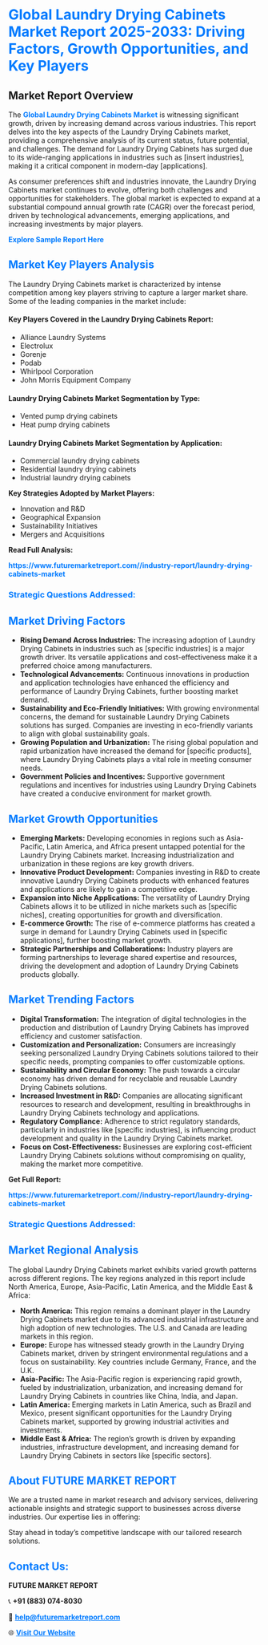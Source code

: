 <h1 style="color: #007BFF;">Global Laundry Drying Cabinets Market Report 2025-2033: Driving Factors, Growth Opportunities, and Key Players</h1>

<section id="overview">
<h2>Market Report Overview</h2>
<p>The <a href="https://www.futuremarketreport.com//industry-report/laundry-drying-cabinets-market" style="color: #007BFF; text-decoration: none;"><strong>Global Laundry Drying Cabinets Market</strong></a> is witnessing significant growth, driven by increasing demand across various industries. This report delves into the key aspects of the Laundry Drying Cabinets market, providing a comprehensive analysis of its current status, future potential, and challenges. The demand for Laundry Drying Cabinets has surged due to its wide-ranging applications in industries such as [insert industries], making it a critical component in modern-day [applications].</p>
<p>As consumer preferences shift and industries innovate, the Laundry Drying Cabinets market continues to evolve, offering both challenges and opportunities for stakeholders. The global market is expected to expand at a substantial compound annual growth rate (CAGR) over the forecast period, driven by technological advancements, emerging applications, and increasing investments by major players.</p>
</section>

<section id="overview">
<p><a href="https://www.futuremarketreport.com//request-sample/reportId=63534" style="color: #007BFF; text-decoration: none;"><strong>Explore Sample Report Here</strong></a></p>
</section>

<section id="key-players">
<h2 style="color: #007BFF;">Market Key Players Analysis</h2>
<p>The Laundry Drying Cabinets market is characterized by intense competition among key players striving to capture a larger market share. Some of the leading companies in the market include:</p>
<h4>Key Players Covered in the Laundry Drying Cabinets Report:</h4>
<ul><li>Alliance Laundry Systems</li><li>Electrolux</li><li>Gorenje</li><li>Podab</li><li>Whirlpool Corporation</li><li>John Morris Equipment Company</li></ul>
<h4>Laundry Drying Cabinets Market Segmentation by Type:</h4>
<ul><li>Vented pump drying cabinets</li><li>Heat pump drying cabinets</li></ul>

<h4>Laundry Drying Cabinets Market Segmentation by Application:</h4>
<ul><li>Commercial laundry drying cabinets</li><li>Residential laundry drying cabinets</li><li>Industrial laundry drying cabinets</li></ul>
<p><strong>Key Strategies Adopted by Market Players:</strong></p>
<ul>
<li>Innovation and R&D</li>
<li>Geographical Expansion</li>
<li>Sustainability Initiatives</li>
<li>Mergers and Acquisitions</li>
</ul>
</section>

<section>
<p><strong>Read Full Analysis: </strong></p><a href="https://www.futuremarketreport.com//industry-report/laundry-drying-cabinets-market" style="color: #007BFF; text-decoration: none;"><strong>https://www.futuremarketreport.com//industry-report/laundry-drying-cabinets-market</strong></a>
<h3 style="color: #007BFF;">Strategic Questions Addressed:</h3>
</section>

<section id="driving-factors">
<h2 style="color: #007BFF;">Market Driving Factors</h2>
<ul>
<li><strong>Rising Demand Across Industries:</strong> The increasing adoption of Laundry Drying Cabinets in industries such as [specific industries] is a major growth driver. Its versatile applications and cost-effectiveness make it a preferred choice among manufacturers.</li>
<li><strong>Technological Advancements:</strong> Continuous innovations in production and application technologies have enhanced the efficiency and performance of Laundry Drying Cabinets, further boosting market demand.</li>
<li><strong>Sustainability and Eco-Friendly Initiatives:</strong> With growing environmental concerns, the demand for sustainable Laundry Drying Cabinets solutions has surged. Companies are investing in eco-friendly variants to align with global sustainability goals.</li>
<li><strong>Growing Population and Urbanization:</strong> The rising global population and rapid urbanization have increased the demand for [specific products], where Laundry Drying Cabinets plays a vital role in meeting consumer needs.</li>
<li><strong>Government Policies and Incentives:</strong> Supportive government regulations and incentives for industries using Laundry Drying Cabinets have created a conducive environment for market growth.</li>
</ul>
</section>

<section id="growth-opportunities">
<h2 style="color: #007BFF;">Market Growth Opportunities</h2>
<ul>
<li><strong>Emerging Markets:</strong> Developing economies in regions such as Asia-Pacific, Latin America, and Africa present untapped potential for the Laundry Drying Cabinets market. Increasing industrialization and urbanization in these regions are key growth drivers.</li>
<li><strong>Innovative Product Development:</strong> Companies investing in R&D to create innovative Laundry Drying Cabinets products with enhanced features and applications are likely to gain a competitive edge.</li>
<li><strong>Expansion into Niche Applications:</strong> The versatility of Laundry Drying Cabinets allows it to be utilized in niche markets such as [specific niches], creating opportunities for growth and diversification.</li>
<li><strong>E-commerce Growth:</strong> The rise of e-commerce platforms has created a surge in demand for Laundry Drying Cabinets used in [specific applications], further boosting market growth.</li>
<li><strong>Strategic Partnerships and Collaborations:</strong> Industry players are forming partnerships to leverage shared expertise and resources, driving the development and adoption of Laundry Drying Cabinets products globally.</li>
</ul>
</section>

<section id="trending-factors">
<h2 style="color: #007BFF;">Market Trending Factors</h2>
<ul>
<li><strong>Digital Transformation:</strong> The integration of digital technologies in the production and distribution of Laundry Drying Cabinets has improved efficiency and customer satisfaction.</li>
<li><strong>Customization and Personalization:</strong> Consumers are increasingly seeking personalized Laundry Drying Cabinets solutions tailored to their specific needs, prompting companies to offer customizable options.</li>
<li><strong>Sustainability and Circular Economy:</strong> The push towards a circular economy has driven demand for recyclable and reusable Laundry Drying Cabinets solutions.</li>
<li><strong>Increased Investment in R&D:</strong> Companies are allocating significant resources to research and development, resulting in breakthroughs in Laundry Drying Cabinets technology and applications.</li>
<li><strong>Regulatory Compliance:</strong> Adherence to strict regulatory standards, particularly in industries like [specific industries], is influencing product development and quality in the Laundry Drying Cabinets market.</li>
<li><strong>Focus on Cost-Effectiveness:</strong> Businesses are exploring cost-efficient Laundry Drying Cabinets solutions without compromising on quality, making the market more competitive.</li>
</ul>
</section>

<section>
<p><strong>Get Full Report: </strong></p><a href="https://www.futuremarketreport.com//industry-report/laundry-drying-cabinets-market" style="color: #007BFF; text-decoration: none;"><strong>https://www.futuremarketreport.com//industry-report/laundry-drying-cabinets-market</strong></a>
<h3 style="color: #007BFF;">Strategic Questions Addressed:</h3>
</section>


<section id="regional-analysis">
<h2 style="color: #007BFF;">Market Regional Analysis</h2>
<p>The global Laundry Drying Cabinets market exhibits varied growth patterns across different regions. The key regions analyzed in this report include North America, Europe, Asia-Pacific, Latin America, and the Middle East & Africa:</p>
<ul>
<li><strong>North America:</strong> This region remains a dominant player in the Laundry Drying Cabinets market due to its advanced industrial infrastructure and high adoption of new technologies. The U.S. and Canada are leading markets in this region.</li>
<li><strong>Europe:</strong> Europe has witnessed steady growth in the Laundry Drying Cabinets market, driven by stringent environmental regulations and a focus on sustainability. Key countries include Germany, France, and the U.K.</li>
<li><strong>Asia-Pacific:</strong> The Asia-Pacific region is experiencing rapid growth, fueled by industrialization, urbanization, and increasing demand for Laundry Drying Cabinets in countries like China, India, and Japan.</li>
<li><strong>Latin America:</strong> Emerging markets in Latin America, such as Brazil and Mexico, present significant opportunities for the Laundry Drying Cabinets market, supported by growing industrial activities and investments.</li>
<li><strong>Middle East & Africa:</strong> The region’s growth is driven by expanding industries, infrastructure development, and increasing demand for Laundry Drying Cabinets in sectors like [specific sectors].</li>
</ul>
</section>

<footer>
<h2 style="color: #007BFF;">About FUTURE MARKET REPORT</h2>
<p>We are a trusted name in market research and advisory services, delivering actionable insights and strategic support to businesses across diverse industries. Our expertise lies in offering:</p>

<p>Stay ahead in today’s competitive landscape with our tailored research solutions.</p>

<h2 style="color: #007BFF;">Contact Us:</h2>
<p><strong>FUTURE MARKET REPORT</strong></p>
<p>📞 <strong>+91 (883) 074-8030</strong></p>
<p>📧 <strong><a href="mailto:help@futuremarketreport.com" style="color: #007BFF;">help@futuremarketreport.com</a></strong></p>
<p>🌐 <strong><a href="https://www.futuremarketreport.com/" style="color: #007BFF;">Visit Our Website</a></strong></p>
</footer>